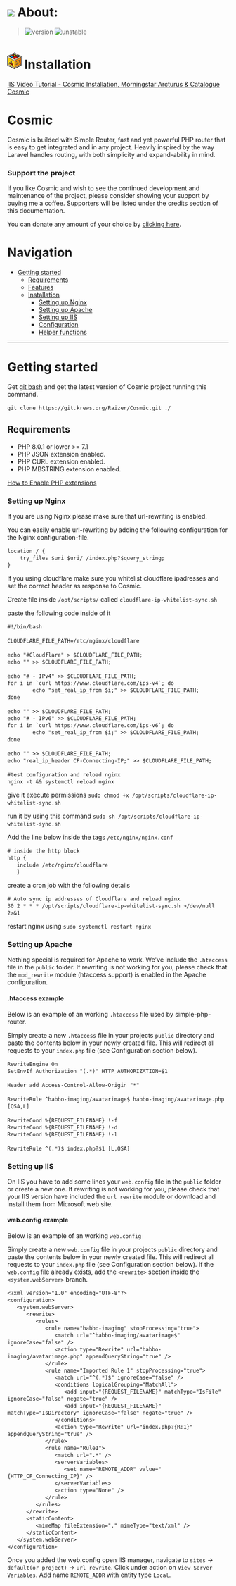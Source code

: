 # <img src="https://habborator.org/archive/icons/medium/go_arrow.gif"> About:

> ![version](https://img.shields.io/badge/production-2.5-green?logo=appveyor&style=flat-square) ![unstable](https://img.shields.io/badge/stability-stable-green?logo=appveyor&style=flat-square)


# <img src="https://raw.githubusercontent.com/Wulles/eyethatseeseverything/master/pwrup_pins.gif"> Installation

<a href="https://vimeo.com/396311594">IIS Video Tutorial - Cosmic Installation, Morningstar Arcturus & Catalogue Cosmic</a>

# Cosmic

Cosmic is builded with Simple Router, fast and yet powerful PHP router that is easy to get integrated and in any project. Heavily inspired by the way Laravel handles routing, with both simplicity and expand-ability in mind.

### Support the project

If you like Cosmic and wish to see the continued development and maintenance of the project, please consider showing your support by buying me a coffee. Supporters will be listed under the credits section of this documentation.

You can donate any amount of your choice by [clicking here](https://www.paypal.com/donate?hosted_button_id=VQBLKBH8FNKDW).

# Navigation


- [Getting started](#getting-started)
	- [Requirements](#requirements)
	- [Features](#features)
	- [Installation](#installation)
        - [Setting up Nginx](#setting-up-nginx)
		- [Setting up Apache](#setting-up-apache)
		- [Setting up IIS](#setting-up-iis)
		- [Configuration](#configuration)
		- [Helper functions](#helper-functions)

___

# Getting started

Get [git bash](https://git-scm.com/downloads) and get the latest version of Cosmic project running this command.

```
git clone https://git.krews.org/Raizer/Cosmic.git ./
```

## Requirements

- PHP 8.0.1 or lower >= 7.1 
- PHP JSON extension enabled.
- PHP CURL extension enabled.
- PHP MBSTRING extension enabled.

[How to Enable PHP extensions](https://www.php.net/manual/en/install.pecl.windows.php)

### Setting up Nginx

If you are using Nginx please make sure that url-rewriting is enabled.

You can easily enable url-rewriting by adding the following configuration for the Nginx configuration-file.

```
location / {
    try_files $uri $uri/ /index.php?$query_string;
}
```

If you using cloudflare make sure you whitelist cloudflare ipadresses and set the correct header as response to Cosmic.

Create file inside `/opt/scripts/` called `cloudflare-ip-whitelist-sync.sh`

paste the following code inside of it
```
#!/bin/bash

CLOUDFLARE_FILE_PATH=/etc/nginx/cloudflare

echo "#Cloudflare" > $CLOUDFLARE_FILE_PATH;
echo "" >> $CLOUDFLARE_FILE_PATH;

echo "# - IPv4" >> $CLOUDFLARE_FILE_PATH;
for i in `curl https://www.cloudflare.com/ips-v4`; do
        echo "set_real_ip_from $i;" >> $CLOUDFLARE_FILE_PATH;
done

echo "" >> $CLOUDFLARE_FILE_PATH;
echo "# - IPv6" >> $CLOUDFLARE_FILE_PATH;
for i in `curl https://www.cloudflare.com/ips-v6`; do
        echo "set_real_ip_from $i;" >> $CLOUDFLARE_FILE_PATH;
done

echo "" >> $CLOUDFLARE_FILE_PATH;
echo "real_ip_header CF-Connecting-IP;" >> $CLOUDFLARE_FILE_PATH;

#test configuration and reload nginx
nginx -t && systemctl reload nginx
```

give it execute permissions `sudo chmod +x /opt/scripts/cloudflare-ip-whitelist-sync.sh`

run it by using this command `sudo sh /opt/scripts/cloudflare-ip-whitelist-sync.sh`

Add the line below inside the tags `/etc/nginx/nginx.conf`
```
# inside the http block
http { 
   include /etc/nginx/cloudflare 
   }
```

create a cron job with the following details
```
# Auto sync ip addresses of Cloudflare and reload nginx
30 2 * * * /opt/scripts/cloudflare-ip-whitelist-sync.sh >/dev/null 2>&1
```

restart nginx using `sudo systemctl restart nginx`

### Setting up Apache

Nothing special is required for Apache to work. We've include the `.htaccess` file in the `public` folder. If rewriting is not working for you, please check that the `mod_rewrite` module (htaccess support) is enabled in the Apache configuration.

#### .htaccess example

Below is an example of an working `.htaccess` file used by simple-php-router.

Simply create a new `.htaccess` file in your projects `public` directory and paste the contents below in your newly created file. This will redirect all requests to your `index.php` file (see Configuration section below).

```
RewriteEngine On
SetEnvIf Authorization "(.*)" HTTP_AUTHORIZATION=$1

Header add Access-Control-Allow-Origin "*"

RewriteRule ^habbo-imaging/avatarimage$ habbo-imaging/avatarimage.php [QSA,L]

RewriteCond %{REQUEST_FILENAME} !-f
RewriteCond %{REQUEST_FILENAME} !-d
RewriteCond %{REQUEST_FILENAME} !-l

RewriteRule ^(.*)$ index.php?$1 [L,QSA]

```

### Setting up IIS

On IIS you have to add some lines your `web.config` file in the `public` folder or create a new one. If rewriting is not working for you, please check that your IIS version have included the `url rewrite` module or download and install them from Microsoft web site.

#### web.config example

Below is an example of an working `web.config` 

Simply create a new `web.config` file in your projects `public` directory and paste the contents below in your newly created file. This will redirect all requests to your `index.php` file (see Configuration section below). If the `web.config` file already exists, add the `<rewrite>` section inside the `<system.webServer>` branch.

```
<?xml version="1.0" encoding="UTF-8"?>
<configuration>
   <system.webServer>
      <rewrite>
         <rules>
            <rule name="habbo-imaging" stopProcessing="true">
               <match url="^habbo-imaging/avatarimage$" ignoreCase="false" />
               <action type="Rewrite" url="habbo-imaging/avatarimage.php" appendQueryString="true" />
            </rule>
            <rule name="Imported Rule 1" stopProcessing="true">
               <match url="^(.*)$" ignoreCase="false" />
               <conditions logicalGrouping="MatchAll">
                  <add input="{REQUEST_FILENAME}" matchType="IsFile" ignoreCase="false" negate="true" />
                  <add input="{REQUEST_FILENAME}" matchType="IsDirectory" ignoreCase="false" negate="true" />
               </conditions>
               <action type="Rewrite" url="index.php?{R:1}" appendQueryString="true" />
            </rule>
            <rule name="Rule1">
               <match url=".*" />
               <serverVariables>
                  <set name="REMOTE_ADDR" value="{HTTP_CF_Connecting_IP}" />
               </serverVariables>
               <action type="None" />
            </rule>
         </rules>
      </rewrite>
      <staticContent>
         <mimeMap fileExtension="." mimeType="text/xml" />
      </staticContent>
   </system.webServer>
</configuration>
```

Once you added the web.config open IIS manager, navigate to `sites` -> `default(or project)` -> `url rewrite`. Click under action on `View Server Variables`. Add name `REMOTE_ADDR` with entity type `Local`. 
